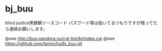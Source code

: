 # bj_buu
blind justice黒豚鯖ソースコード
パスワード等は抜いてるつもりですが残ってたら連絡お願いします。


@see http://buu.pandora.nu/cgi-bin/bj/index.cgi
@see https://github.com/tamochu/bj_buu.git